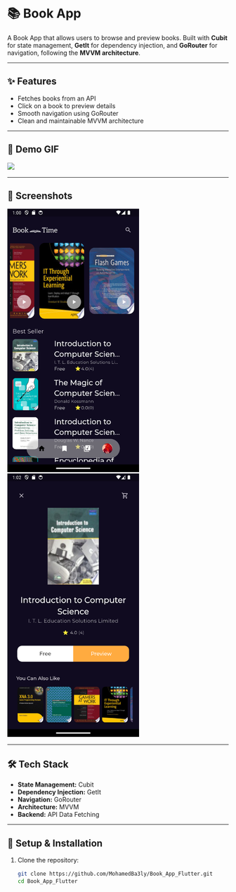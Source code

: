 # 📚 Book App

A Book App that allows users to browse and preview books. Built with **Cubit** for state management, **GetIt** for dependency injection, and **GoRouter** for navigation, following the **MVVM architecture**.

---

## ✨ Features
- Fetches books from an API
- Click on a book to preview details
- Smooth navigation using GoRouter
- Clean and maintainable MVVM architecture

---

## 🎥 Demo GIF
<img src="assets/images/book.gif" width="400"/>  

---

## 📸 Screenshots
<img src="assets/images/Screenshot_20250313_010055.png" width="300"/>  
<img src="assets/images/Screenshot_20250313_010219.png" width="300"/> 

---

## 🛠️ Tech Stack
- **State Management:** Cubit
- **Dependency Injection:** GetIt
- **Navigation:** GoRouter
- **Architecture:** MVVM
- **Backend:** API Data Fetching

---

## 🚀 Setup & Installation
1. Clone the repository:
   ```sh
   git clone https://github.com/MohamedBa3ly/Book_App_Flutter.git
   cd Book_App_Flutter


